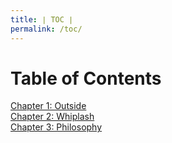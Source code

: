 ```yaml
---
title: ∣ TOC ∣
permalink: /toc/
---
```

# Table of Contents
[Chapter 1: Outside](https://neko920.github.io/out/)  
[Chapter 2: Whiplash](https://neko920.github.io/whip/)  
[Chapter 3: Philosophy](https://neko920.github.io/philo/)
